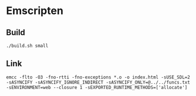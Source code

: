 # Emscripten

## Build

```
./build.sh small
```

## Link

```
emcc -flto -O3 -fno-rtti -fno-exceptions *.o -o index.html -sUSE_SDL=2 -sASYNCIFY -sASYNCIFY_IGNORE_INDIRECT -sASYNCIFY_ONLY=@../../funcs.txt -sENVIRONMENT=web --closure 1 -sEXPORTED_RUNTIME_METHODS=['allocate']
```
